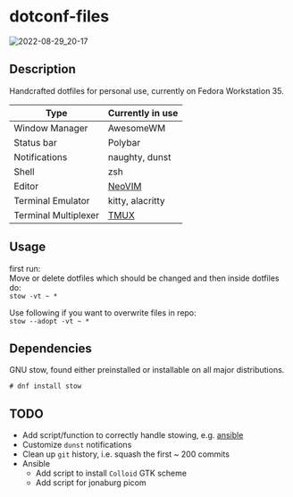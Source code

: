 # dotconf-files

![2022-08-29_20-17](https://user-images.githubusercontent.com/45210978/187270554-45283e6f-1880-4ac6-acb0-62151d07dc6b.png)

## Description

Handcrafted dotfiles for personal use, currently on Fedora Workstation 35.

| Type                 | Currently in use                                                                                  |
| -------------------- | ------------------------------------------------------------------------------------------------- |
| Window Manager       | AwesomeWM                                                                                         |
| Status bar           | Polybar                                                                                           |
| Notifications        | naughty, dunst                                                                                    |
| Shell                | zsh                                                                                               |
| Editor               | [NeoVIM](https://github.com/arminveres/dotconf-files/tree/home-fedora/dotfiles/nvim/.config/nvim) |
| Terminal Emulator    | kitty, alacritty                                                                                  |
| Terminal Multiplexer | [TMUX](https://github.com/arminveres/tmux-config)                                                 |

## Usage

first run: \
Move or delete dotfiles which should be changed and then inside dotfiles do: \
`stow -vt ~ *`

Use following if you want to overwrite files in repo: \
`stow --adopt -vt ~ *`

## Dependencies

GNU stow, found either preinstalled or installable on all major distributions.

`# dnf install stow`

## TODO

- Add script/function to correctly handle stowing, e.g. [ansible](https://medium.com/espinola-designs/manage-your-dotfiles-with-ansible-6dbedd5532bb)
- Customize `dunst` notifications
- Clean up `git` history, i.e. squash the first ~ 200 commits
- Ansible
    - Add script to install `Colloid` GTK scheme
    - Add script for jonaburg picom
